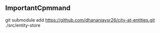 ## ImportantCpmmand
git submodule add https://github.com/dhananjaysr26/city-at-entities.git ./src/entity-store